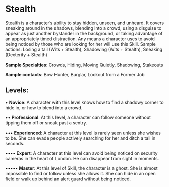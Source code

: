 # Stealth
Stealth is a character’s ability to stay hidden, unseen, and
unheard. It covers sneaking around in the shadows, blending
into a crowd, using a disguise to appear as just another bystander in the background, or taking advantage of an appropriately
timed distraction. Any means a character uses to avoid being
noticed by those who are looking for her will use this Skill.
Sample actions: Losing a tail (Wits + Stealth), Shadowing
(Wits + Stealth), Sneaking (Dexterity + Stealth)

**Sample Specialties**: Crowds, Hiding, Moving Quietly,
Shadowing, Stakeouts

**Sample contacts**: Bow Hunter, Burglar, Lookout from
a Former Job

## Levels:
• **Novice**: A character with this level knows how to
find a shadowy corner to hide in, or how to blend
into a crowd.

•• **Professional**: At this level, a character can follow
someone without tipping them off or sneak past
a sentry.

••• **Experienced**: A character at this level is rarely seen
unless she wishes to be. She can evade people actively searching for her and ditch a tail in seconds.

•••• **Expert**: A character at this level can avoid being noticed on security cameras in the heart of London.
He can disappear from sight in moments.

••••• **Master**: At this level of Skill, the character is a
ghost. She is almost impossible to find or follow
unless she allows it. She can hide in an open field
or walk up behind an alert guard without being
noticed.